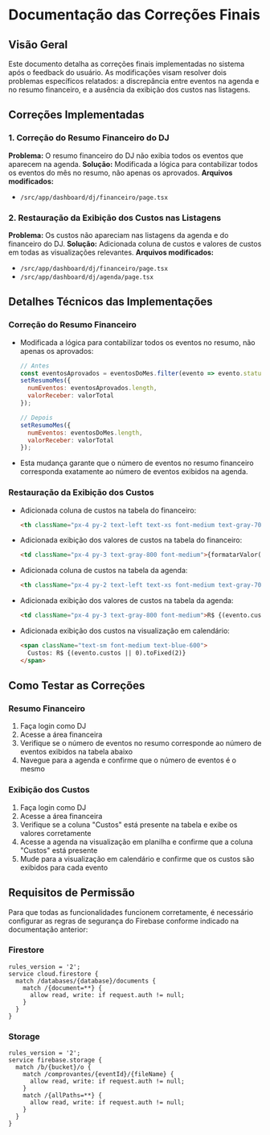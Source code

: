 # Documentação das Correções Finais

## Visão Geral
Este documento detalha as correções finais implementadas no sistema após o feedback do usuário. As modificações visam resolver dois problemas específicos relatados: a discrepância entre eventos na agenda e no resumo financeiro, e a ausência da exibição dos custos nas listagens.

## Correções Implementadas

### 1. Correção do Resumo Financeiro do DJ
**Problema:** O resumo financeiro do DJ não exibia todos os eventos que aparecem na agenda.
**Solução:** Modificada a lógica para contabilizar todos os eventos do mês no resumo, não apenas os aprovados.
**Arquivos modificados:**
- `/src/app/dashboard/dj/financeiro/page.tsx`

### 2. Restauração da Exibição dos Custos nas Listagens
**Problema:** Os custos não apareciam nas listagens da agenda e do financeiro do DJ.
**Solução:** Adicionada coluna de custos e valores de custos em todas as visualizações relevantes.
**Arquivos modificados:**
- `/src/app/dashboard/dj/financeiro/page.tsx`
- `/src/app/dashboard/dj/agenda/page.tsx`

## Detalhes Técnicos das Implementações

### Correção do Resumo Financeiro
- Modificada a lógica para contabilizar todos os eventos no resumo, não apenas os aprovados:
  ```javascript
  // Antes
  const eventosAprovados = eventosDoMes.filter(evento => evento.status_aprovacao === "aprovado");
  setResumoMes({
    numEventos: eventosAprovados.length,
    valorReceber: valorTotal
  });
  
  // Depois
  setResumoMes({
    numEventos: eventosDoMes.length,
    valorReceber: valorTotal
  });
  ```
- Esta mudança garante que o número de eventos no resumo financeiro corresponda exatamente ao número de eventos exibidos na agenda.

### Restauração da Exibição dos Custos
- Adicionada coluna de custos na tabela do financeiro:
  ```html
  <th className="px-4 py-2 text-left text-xs font-medium text-gray-700 uppercase tracking-wider">Custos</th>
  ```
- Adicionada exibição dos valores de custos na tabela do financeiro:
  ```html
  <td className="px-4 py-3 text-gray-800 font-medium">{formatarValor(evento.custos)}</td>
  ```
- Adicionada coluna de custos na tabela da agenda:
  ```html
  <th className="px-4 py-2 text-left text-xs font-medium text-gray-700 uppercase tracking-wider">Custos</th>
  ```
- Adicionada exibição dos valores de custos na tabela da agenda:
  ```html
  <td className="px-4 py-3 text-gray-800 font-medium">R$ {(evento.custos || 0).toFixed(2)}</td>
  ```
- Adicionada exibição dos custos na visualização em calendário:
  ```html
  <span className="text-sm font-medium text-blue-600">
    Custos: R$ {(evento.custos || 0).toFixed(2)}
  </span>
  ```

## Como Testar as Correções

### Resumo Financeiro
1. Faça login como DJ
2. Acesse a área financeira
3. Verifique se o número de eventos no resumo corresponde ao número de eventos exibidos na tabela abaixo
4. Navegue para a agenda e confirme que o número de eventos é o mesmo

### Exibição dos Custos
1. Faça login como DJ
2. Acesse a área financeira
3. Verifique se a coluna "Custos" está presente na tabela e exibe os valores corretamente
4. Acesse a agenda na visualização em planilha e confirme que a coluna "Custos" está presente
5. Mude para a visualização em calendário e confirme que os custos são exibidos para cada evento

## Requisitos de Permissão
Para que todas as funcionalidades funcionem corretamente, é necessário configurar as regras de segurança do Firebase conforme indicado na documentação anterior:

### Firestore
```
rules_version = '2';
service cloud.firestore {
  match /databases/{database}/documents {
    match /{document=**} {
      allow read, write: if request.auth != null;
    }
  }
}
```

### Storage
```
rules_version = '2';
service firebase.storage {
  match /b/{bucket}/o {
    match /comprovantes/{eventId}/{fileName} {
      allow read, write: if request.auth != null;
    }
    match /{allPaths=**} {
      allow read, write: if request.auth != null;
    }
  }
}
```
